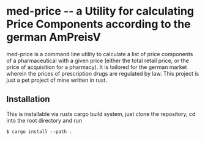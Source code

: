 # med-price -- a Utility for calculating Price Components according to the german AmPreisV

med-price is a command line utility to calculate a list of price components of a pharmaceutical with a given price (either the total retail price, or the price of acquisition for a pharmacy). It is tailored for the german market wherein the prices of prescription drugs are regulated by law. This project is just a pet project of mine written in rust.

## Installation

This is installable via rusts cargo build system, just clone the repository, cd into the root directory and run 

```
$ cargo install --path .
```
